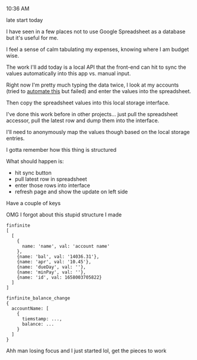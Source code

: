 10:36 AM

late start today

I have seen in a few places not to use Google Spreadsheet as a database but it's useful for me.

I feel a sense of calm tabulating my expenses, knowing where I am budget wise.

The work I'll add today is a local API that the front-end can hit to sync the values automatically into this app vs. manual input.

Right now I'm pretty much typing the data twice, I look at my accounts (tried to [automate this](https://github.com/jdc-cunningham/improved-automated-browser-finance-app-logins) but failed) and enter the values into the spreadsheet.

Then copy the spreadsheet values into this local storage interface.

I've done this work before in other projects... just pull the spreadsheet accessor, pull the latest row and dump them into the interface.

I'll need to anonymously map the values though based on the local storage entries.

I gotta remember how this thing is structured

What should happen is:

- hit sync button
- pull latest row in spreadsheet
- enter those rows into interface
- refresh page and show the update on left side

Have a couple of keys

OMG I forgot about this stupid structure I made

```
finfinite
[
  [
    {
      name: 'name', val: 'account name'
    },
    {name: 'bal', val: '14036.31'},
    {name: 'apr', val: '10.45'},
    {name: 'dueDay', val: ''},
    {name: 'minPay', val: ''},
    {name: 'id', val: 1658003705822}
  ]
]
```

```
finfinite_balance_change
{
  accountName: [
    {
      tiemstamp: ...,
      balance: ...
    }
  ]
}
```

Ahh man losing focus and I just started lol, get the pieces to work

